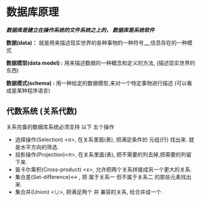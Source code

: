 # 数据库原理

_**数据库是建立在操作系统的文件系统之上的， 数据库是系统软件**_

**数据\(data\)：** 就是用来描述现实世界的各种事物的一种符号_**,**_信息存在的一种模式

**数据模型\(data model\) :**  用来描述数据的一种概念和定义的方法, \(描述现实世界的东西\)

**数据模式\(schema\) :**  用一种给定的数据模型,来对一个特定事物进行描述  \(可以看成是某种程序语言\)



## 代数系统  \(关系代数\)

关系完备的数据库系统必须支持 以下 五个操作

* 选择操作\(Selection\) &lt;σ&gt;, 在关系里面\(表\), 把满足条件的 元组\(行\) 找出来. 就是水平方向的筛选.
* 投影操作\(Projection\)&lt;π&gt;, 在关系里面\(表\), 把不需要的列去掉,把需要的列留下来.
* 笛卡尔乘积\(Cross-product\) &lt;x&gt;, 允许把两个关系拼接成另一个更大的关系.
* 集合差\(Set-difference\)&lt;-&gt; ,  把 属于关系一  但不属于关系二 的那些元素找出来. 
* 集合并\(Union\) &lt;∪&gt;, 把满足两个 并 兼容的关系, 给合并成一个.
